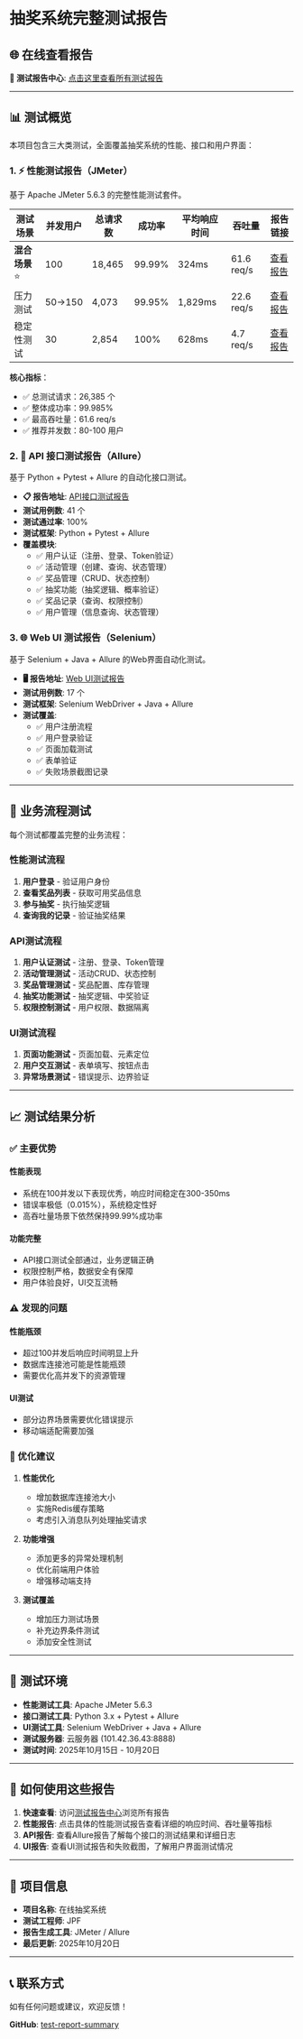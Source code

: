 ﻿# 抽奖系统完整测试报告

## 🌐 在线查看报告

**🎯 测试报告中心**: [点击这里查看所有测试报告](https://jpf-git.github.io/test-report-summary/)

---

## 📊 测试概览

本项目包含三大类测试，全面覆盖抽奖系统的性能、接口和用户界面：

### 1. ⚡ 性能测试报告（JMeter）

基于 Apache JMeter 5.6.3 的完整性能测试套件。

| 测试场景 | 并发用户 | 总请求数 | 成功率 | 平均响应时间 | 吞吐量 | 报告链接 |
|---------|---------|---------|--------|-------------|--------|---------|
| **混合场景** ⭐ | 100 | 18,465 | 99.99% | 324ms | 61.6 req/s | [查看报告](https://jpf-git.github.io/test-report-summary/mixed_report/) |
| 压力测试 | 50→150 | 4,073 | 99.95% | 1,829ms | 22.6 req/s | [查看报告](https://jpf-git.github.io/test-report-summary/stress_report/) |
| 稳定性测试 | 30 | 2,854 | 100% | 628ms | 4.7 req/s | [查看报告](https://jpf-git.github.io/test-report-summary/stability_report/) |

**核心指标**：
- ✅ 总测试请求：26,385 个
- ✅ 整体成功率：99.985%
- ✅ 最高吞吐量：61.6 req/s
- ✅ 推荐并发数：80-100 用户

### 2. 🔌 API 接口测试报告（Allure）

基于 Python + Pytest + Allure 的自动化接口测试。

- **📋 报告地址**: [API接口测试报告](https://jpf-git.github.io/test-report-summary/api_test_report/)
- **测试用例数**: 41 个
- **测试通过率**: 100%
- **测试框架**: Python + Pytest + Allure
- **覆盖模块**:
  - ✅ 用户认证（注册、登录、Token验证）
  - ✅ 活动管理（创建、查询、状态管理）
  - ✅ 奖品管理（CRUD、状态控制）
  - ✅ 抽奖功能（抽奖逻辑、概率验证）
  - ✅ 奖品记录（查询、权限控制）
  - ✅ 用户管理（信息查询、状态管理）

### 3. 🌐 Web UI 测试报告（Selenium）

基于 Selenium + Java + Allure 的Web界面自动化测试。

- **🖥️ 报告地址**: [Web UI测试报告](https://jpf-git.github.io/test-report-summary/web_test_report/)
- **测试用例数**: 17 个
- **测试框架**: Selenium WebDriver + Java + Allure
- **测试覆盖**:
  - ✅ 用户注册流程
  - ✅ 用户登录验证
  - ✅ 页面加载测试
  - ✅ 表单验证
  - ✅ 失败场景截图记录

---

## 🎯 业务流程测试

每个测试都覆盖完整的业务流程：

### 性能测试流程
1. **用户登录** - 验证用户身份
2. **查看奖品列表** - 获取可用奖品信息
3. **参与抽奖** - 执行抽奖逻辑
4. **查询我的记录** - 验证抽奖结果

### API测试流程
1. **用户认证测试** - 注册、登录、Token管理
2. **活动管理测试** - 活动CRUD、状态控制
3. **奖品管理测试** - 奖品配置、库存管理
4. **抽奖功能测试** - 抽奖逻辑、中奖验证
5. **权限控制测试** - 用户权限、数据隔离

### UI测试流程
1. **页面功能测试** - 页面加载、元素定位
2. **用户交互测试** - 表单填写、按钮点击
3. **异常场景测试** - 错误提示、边界验证

---

## 📈 测试结果分析

### ✅ 主要优势

#### 性能表现
- 系统在100并发以下表现优秀，响应时间稳定在300-350ms
- 错误率极低（0.015%），系统稳定性好
- 高吞吐量场景下依然保持99.99%成功率

#### 功能完整
- API接口测试全部通过，业务逻辑正确
- 权限控制严格，数据安全有保障
- 用户体验良好，UI交互流畅

### ⚠️ 发现的问题

#### 性能瓶颈
- 超过100并发后响应时间明显上升
- 数据库连接池可能是性能瓶颈
- 需要优化高并发下的资源管理

#### UI测试
- 部分边界场景需要优化错误提示
- 移动端适配需要加强

### 🎯 优化建议

1. **性能优化**
   - 增加数据库连接池大小
   - 实施Redis缓存策略
   - 考虑引入消息队列处理抽奖请求

2. **功能增强**
   - 添加更多的异常处理机制
   - 优化前端用户体验
   - 增强移动端支持

3. **测试覆盖**
   - 增加压力测试场景
   - 补充边界条件测试
   - 添加安全性测试

---

## 🔑 测试环境

- **性能测试工具**: Apache JMeter 5.6.3
- **接口测试工具**: Python 3.x + Pytest + Allure
- **UI测试工具**: Selenium WebDriver + Java + Allure
- **测试服务器**: 云服务器 (101.42.36.43:8888)
- **测试时间**: 2025年10月15日 - 10月20日

---

## 📖 如何使用这些报告

1. **快速查看**: 访问[测试报告中心](https://jpf-git.github.io/test-report-summary/)浏览所有报告
2. **性能报告**: 点击具体的性能测试报告查看详细的响应时间、吞吐量等指标
3. **API报告**: 查看Allure报告了解每个接口的测试结果和详细日志
4. **UI报告**: 查看UI测试报告和失败截图，了解用户界面测试情况

---

## 👥 项目信息

- **项目名称**: 在线抽奖系统
- **测试工程师**: JPF
- **报告生成工具**: JMeter / Allure
- **最后更新**: 2025年10月20日

---

## 📞 联系方式

如有任何问题或建议，欢迎反馈！

**GitHub**: [test-report-summary](https://github.com/jpf-git/test-report-summary)
